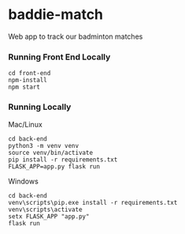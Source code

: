 # baddie-match
Web app to track our badminton matches

### Running Front End Locally
```
cd front-end
npm-install
npm start
```

### Running Locally
Mac/Linux
```
cd back-end
python3 -m venv venv
source venv/bin/activate
pip install -r requirements.txt
FLASK_APP=app.py flask run
```
Windows
```
cd back-end
venv\scripts\pip.exe install -r requirements.txt
venv\scripts\activate
setx FLASK_APP "app.py"
flask run
```
